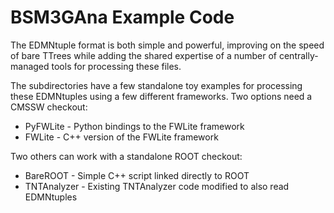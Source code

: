 BSM3GAna Example Code
=====================

The EDMNtuple format is both simple and powerful, improving on the speed of bare
TTrees while adding the shared expertise of a number of centrally-managed tools
for processing these files.

The subdirectories have a few standalone toy examples for processing these
EDMNtuples using a few different frameworks. Two options need a CMSSW checkout:

* PyFWLite - Python bindings to the FWLite framework
* FWLite - C++ version of the FWLite framework

Two others can work with a standalone ROOT checkout:

* BareROOT - Simple C++ script linked directly to ROOT
* TNTAnalyzer - Existing TNTAnalyzer code modified to also read EDMNtuples
